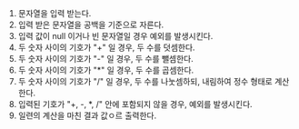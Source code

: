 1. 문자열을 입력 받는다.
2. 입력 받은 문자열을 공백을 기준으로 자른다.
3. 입력 값이 null 이거나 빈 문자열일 경우 예외를 발생시킨다.
4. 두 숫자 사이의 기호가 "+" 일 경우, 두 수를 덧셈한다.
5. 두 숫자 사이의 기호가 "-" 일 경우, 두 수를 뺄셈한다.
6. 두 숫자 사이의 기호가 "*" 일 경우, 두 수를 곱셈한다.
7. 두 숫자 사이의 기호가 "/" 일 경우, 두 수를 나눗셈하되, 내림하여 정수 형태로 계산한다.
8. 입력된 기호가 "+, -, *, /" 안에 포함되지 않을 경우, 예외를 발생시킨다.
9. 일련의 계산을 마친 결과 값ㅇ르 출력한다.
